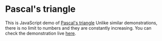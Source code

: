 # Pascal's triangle
This is JavaScript demo of [Pascal's triangle](https://en.wikipedia.org/wiki/Pascal%27s_triangle)
Unlike similar demonstrations, there is no limit to numbers and they are constantly increasing.
You can check the demonstration live [here](https://gonaumov.github.io/pascalTriangle/).


